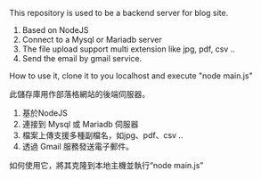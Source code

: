 This repository is used to be a backend server for blog site.

1. Based on NodeJS
2. Connect to a Mysql or Mariadb server
3. The file upload support multi extension like jpg, pdf, csv ..
4. Send the email by gmail service.

How to use it, clone it to you localhost and execute "node main.js"

此儲存庫用作部落格網站的後端伺服器。

1. 基於NodeJS
2. 連接到 Mysql 或 Mariadb 伺服器
3. 檔案上傳支援多種副檔名，如jpg、pdf、csv ..
4. 透過 Gmail 服務發送電子郵件。

如何使用它，將其克隆到本地主機並執行“node main.js”
